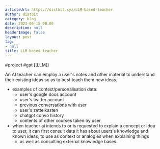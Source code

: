 ```yaml
---
articleUrl: https://distbit.xyz/LLM-based-teacher
author: distbit
category: blog
date: 2023-06-15 00:00
description: null
headerImage: false
layout: post
tag:
- null
title: LLM based teacher
---
```


#project #gpt
[[LLM]]

An AI teacher can employ a user's notes and other material to understand their existing ideas so as to best teach them new ideas.
- examples of context/personalisation data:
	- user's google docs account
	- user's twitter account
	- previous conversations with user
	- user's zettelkasten
	- chatgpt convo history
	- contents of other courses taken by user
- when teacher ai intends to or is requested to explain a concept or idea to user, it can first consult data it has about users's knowledge and known ideas, to use as context or analogies when explaining things
	- as well as consulting external knowledge bases